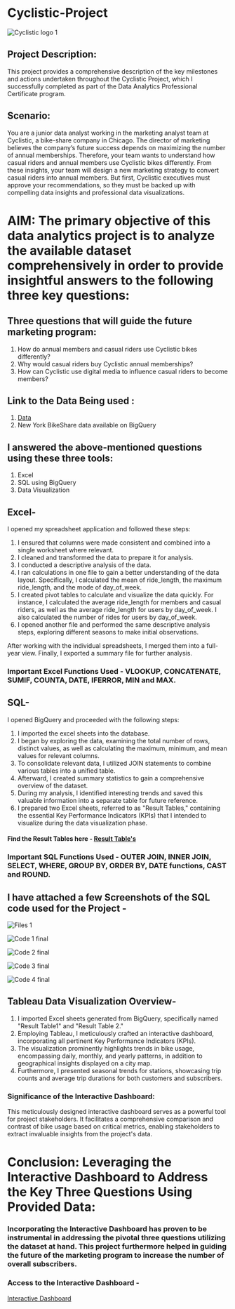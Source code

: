 # Cyclistic-Project

![Cyclistic logo 1](https://github.com/Ameya1393/Cyclistic-Project/assets/84855509/dc3b2f29-dd23-4b9a-8ef6-11e4f940d167)


## Project Description:
This project provides a comprehensive description of the key milestones and actions undertaken throughout the Cyclistic Project, which I successfully completed as part of the Data Analytics Professional Certificate program.

## Scenario: 
You are a junior data analyst working in the marketing analyst team at Cyclistic, a bike-share company in Chicago. The director of
marketing believes the company’s future success depends on maximizing the number of annual memberships. Therefore, your
team wants to understand how casual riders and annual members use Cyclistic bikes differently. From these insights, your team will
design a new marketing strategy to convert casual riders into annual members. But first, Cyclistic executives must approve your
recommendations, so they must be backed up with compelling data insights and professional data visualizations.

# AIM: The primary objective of this data analytics project is to analyze the available dataset comprehensively in order to provide insightful answers to the following three key questions:
## Three questions that will guide the future marketing program:
1. How do annual members and casual riders use Cyclistic bikes differently?
2. Why would casual riders buy Cyclistic annual memberships?
3. How can Cyclistic use digital media to influence casual riders to become members?

## Link to the Data Being used : 
1. [Data](https://divvy-tripdata.s3.amazonaws.com/index.html)
2. New York BikeShare data available on BigQuery

## I answered the above-mentioned questions using these three tools:
1. Excel
2. SQL using BigQuery
3. Data Visualization

## Excel-
I opened my spreadsheet application and followed these steps:

1. I ensured that columns were made consistent and combined into a single worksheet where relevant.
2. I cleaned and transformed the data to prepare it for analysis.
3. I conducted a descriptive analysis of the data.
4. I ran calculations in one file to gain a better understanding of the data layout. Specifically, I calculated the mean of ride_length, the maximum ride_length, and the mode of day_of_week.
5. I created pivot tables to calculate and visualize the data quickly. For instance, I calculated the average ride_length for members and casual riders, as well as the average ride_length for users by day_of_week. I also calculated the number of rides for users by day_of_week.
6. I opened another file and performed the same descriptive analysis steps, exploring different seasons to make initial observations.

After working with the individual spreadsheets, I merged them into a full-year view.
Finally, I exported a summary file for further analysis.

### Important Excel Functions Used - VLOOKUP, CONCATENATE, SUMIF, COUNTA, DATE, IFERROR, MIN and MAX.

## SQL- 
I opened BigQuery and proceeded with the following steps:

1. I imported the excel sheets into the database.
2. I began by exploring the data, examining the total number of rows, distinct values, as well as calculating the maximum, minimum, and mean values for relevant columns.
3. To consolidate relevant data, I utilized JOIN statements to combine various tables into a unified table.
4. Afterward, I created summary statistics to gain a comprehensive overview of the dataset.
5. During my analysis, I identified interesting trends and saved this valuable information into a separate table for future reference.
6. I prepared two Excel sheets, referred to as "Result Tables," containing the essential Key Performance Indicators (KPIs) that I intended to visualize during the data visualization phase.

#### Find the Result Tables here - [Result Table's](https://drive.google.com/drive/folders/1caKCSBafL8tsk5TpVJkSe0FrR6Xm_uqV)

### Important SQL Functions Used - OUTER JOIN, INNER JOIN, SELECT, WHERE, GROUP BY, ORDER BY, DATE functions, CAST and ROUND.

## I have attached a few Screenshots of the SQL code used for the Project -

![Files 1](https://github.com/Ameya1393/Cyclistic-Project/assets/84855509/286a6b92-1b61-4afe-a56e-bc806a96d99d)

![Code 1 final](https://github.com/Ameya1393/Cyclistic-Project/assets/84855509/a601d231-5347-4d05-8079-9c45e0fd68bf)

![Code 2 final](https://github.com/Ameya1393/Cyclistic-Project/assets/84855509/03669d6b-2ab6-47e9-bed6-b15112f2dd2b)

![Code 3 final](https://github.com/Ameya1393/Cyclistic-Project/assets/84855509/36ac899d-ca41-4ffa-bd15-b3d75a7ab8c8)

![Code 4 final](https://github.com/Ameya1393/Cyclistic-Project/assets/84855509/0eb32239-1e1a-44fc-b13a-87a30b337ff9)


## Tableau Data Visualization Overview-

1. I imported Excel sheets generated from BigQuery, specifically named "Result Table1" and "Result Table 2."
2. Employing Tableau, I meticulously crafted an interactive dashboard, incorporating all pertinent Key Performance Indicators (KPIs).
3. The visualization prominently highlights trends in bike usage, encompassing daily, monthly, and yearly patterns, in addition to geographical insights displayed on a city map.
4. Furthermore, I presented seasonal trends for stations, showcasing trip counts and average trip durations for both customers and subscribers.

### Significance of the Interactive Dashboard:
This meticulously designed interactive dashboard serves as a powerful tool for project stakeholders. It facilitates a comprehensive comparison and contrast of bike usage based on critical metrics, enabling stakeholders to extract invaluable insights from the project's data.


# Conclusion: Leveraging the Interactive Dashboard to Address the Key Three Questions Using Provided Data: 
### Incorporating the Interactive Dashboard has proven to be instrumental in addressing the pivotal three questions utilizing the dataset at hand. This project furthermore helped in guiding the future of the marketing program to increase the number of overall subscribers.

### Access to the Interactive Dashboard - 
[Interactive Dashboard](https://public.tableau.com/app/profile/ameya.dhurde/viz/CyclisticDashboard_16906929536540/SummerTrends)







